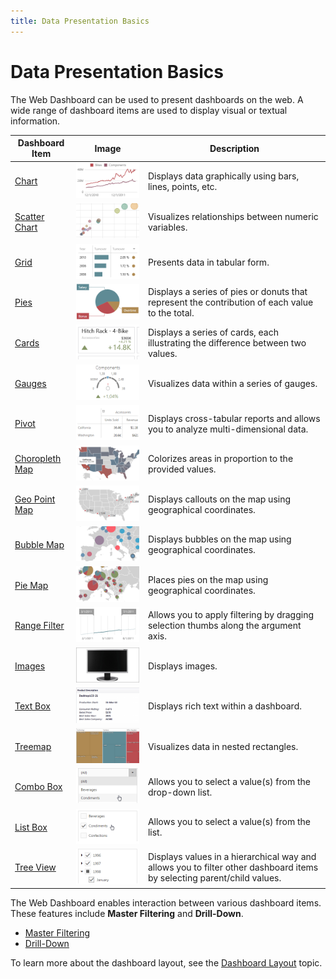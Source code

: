 ```yaml
---
title: Data Presentation Basics
---
```

# Data Presentation Basics
The Web Dashboard can be used to present dashboards on the web. 
A wide range of dashboard items are used to display visual or textual information.

| Dashboard Item | Image | Description |
|---|---|---|
| [Chart](../dashboard-items/chart.md) | ![Fundamentals_DashboardItems_Charts](../../../images/img22432.png) | Displays data graphically using bars, lines, points, etc. |
| [Scatter Chart](../dashboard-items/scatter-chart.md) | ![AddingItems_ScatterChart](../../../images/img121120.png) | Visualizes relationships between numeric variables. |
| [Grid](../dashboard-items/grid.md) | ![Fundamentals_DashboardItems_Grid](../../../images/img22433.png) | Presents data in tabular form. |
| [Pies](../dashboard-items/pies.md) | ![Fundamentals_DashboardItems_Pies](../../../images/img127030.png) | Displays a series of pies or donuts that represent the contribution of each value to the total. |
| [Cards](../dashboard-items/cards.md) | ![Fundamentals_DashboardItems_Cards](../../../images/img22434.png) | Displays a series of cards, each illustrating the difference between two values. |
| [Gauges](../dashboard-items/gauges.md) | ![Fundamentals_DashboardItems_Gauges](../../../images/img22435.png) | Visualizes data within a series of gauges. |
| [Pivot](../dashboard-items/pivot.md) | ![WebViewer_Pivot](../../../images/img22456.png) | Displays cross-tabular reports and allows you to analyze multi-dimensional data. |
| [Choropleth Map](../dashboard-items/choropleth-map.md) | ![WebViewer_ChoroplethMap](../../../images/img22457.png) | Colorizes areas in proportion to the provided values. |
| [Geo Point Map](../dashboard-items/geo-point-maps.md) | ![WebViewer_GeoPointMap](../../../images/img22458.png) | Displays callouts on the map using geographical coordinates. |
| [Bubble Map](../dashboard-items/geo-point-maps.md) | ![Fundamentals_DashboardItems_BubbleMap](../../../images/img121486.png) | Displays bubbles on the map using geographical coordinates. |
| [Pie Map](../dashboard-items/geo-point-maps.md) | ![Fundamentals_DashboardItems_PieMap](../../../images/img121487.png) | Places pies on the map using geographical coordinates. |
| [Range Filter](../dashboard-items/range-filter.md) | ![Fundamentals_DashboardItems_Rangefilter](../../../images/img22439.png) | Allows you to apply filtering by dragging selection thumbs along the argument axis. |
| [Images](../dashboard-items/image.md) | ![ImageOverview](../../../images/img124553.png) | Displays images. |
| [Text Box](../dashboard-items/text-box.md) | ![TextboxOverview](../../../images/img124554.png) | Displays rich text within a dashboard. |
| [Treemap](../dashboard-items/treemap.md) | ![Treemap_Thumbnail](../../../images/img125084.png) | Visualizes data in nested rectangles. |
| [Combo Box](../dashboard-items/filter-elements.md) | ![WebViewer_ComboBox_Thumbnail](../../../images/img127031.png) | Allows you to select a value(s) from the drop-down list. |
| [List Box](../dashboard-items/filter-elements.md) | ![Fundamentals_DashboardItems_ListBox](../../../images/img127032.png) | Allows you to select a value(s) from the list. |
| [Tree View](../dashboard-items/filter-elements.md) | ![Fundamentals_DashboardItems_TreeView](../../../images/img127033.png) | Displays values in a hierarchical way and allows you to filter other dashboard items by selecting parent/child values. |

The Web Dashboard enables interaction between various dashboard items. These features include **Master Filtering** and **Drill-Down**.
* [Master Filtering](master-filtering.md)
* [Drill-Down](drill-down.md)

To learn more about the dashboard layout, see the [Dashboard Layout](dashboard-layout.md) topic.